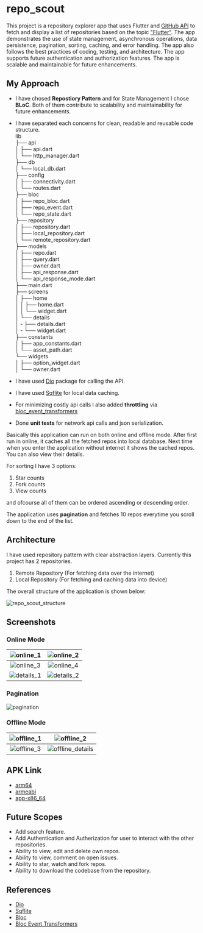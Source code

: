 # repo_scout

This project is a repository explorer app that uses Flutter and [GitHub API](https://docs.github.com/en/rest/search?apiVersion=2022-11-28#search-repositories) to fetch and display a list of repositories based on the topic ["Flutter"](https://github.com/search?q=Flutter&type=repositories). The app demonstrates the use of state management, asynchronous operations, data persistence, pagination, sorting, caching, and error handling. The app also follows the best practices of coding, testing, and architecture. The app supports future authentication and authorization features. The app is scalable and maintainable for future enhancements.

## My Approach
- I have chosed **Repostiory Pattern** and for State Management I chose **BLoC**.
Both of them contribute to scalability and maintainability for future enhancements. 
- I have separated each concerns for clean, readable and reusable code structure.   
lib  
├── api  
│   ├── api.dart  
│   └── http_manager.dart  
├── db  
│   └── local_db.dart  
├── config  
│   ├── connectivity.dart  
│   └── routes.dart  
├── bloc  
│   ├── repo_bloc.dart  
│   ├── repo_event.dart  
│   └── repo_state.dart  
├── repository  
│    ├── repository.dart  
│    ├── local_repository.dart  
│    └── remote_repository.dart  
├── models  
│    ├── repo.dart  
│    ├── query.dart  
│    ├── owner.dart  
│    ├── api_response.dart  
│    └── api_response_mode.dart  
├── main.dart  
├── screens  
│   ├── home  
│   │   ├── home.dart  
│   │   └── widget.dart  
│   └── details  
│   -   ├── details.dart  
│   -   └── widget.dart  
├── constants  
│   ├── app_constants.dart  
│   └── asset_path.dart  
└── widgets  
│   ├── option_widget.dart  
│   └── owner.dart  
  
- I have used [Dio](https://pub.dev/packages/dio) package for calling the API.
- I have used [Sqflite](https://pub.dev/packages/sqflite) for local data caching.
- For minimizing costly api calls I also added **throttling** via [bloc_event_transformers](https://pub.dev/packages/bloc_event_transformers)
- Done **unit tests** for network api calls and json serialization.

Basically this application can run on both online and offline mode. After first run in online, it caches all the fetched repos into local database. Next time when you enter the application without internet it shows the cached repos. You can also view their details.

For sorting I have 3 options:
1. Star counts
2. Fork counts
3. View counts

and ofcourse all of them can be ordered ascending or descending order.

The application uses **pagination** and fetches 10 repos everytime you scroll down to the end of the list.


## Architecture

I have used repository pattern with clear abstraction layers.
Currently this project has 2 repositories. 
1. Remote Repository (For fetching data over the internet)
2. Local Repository (For fetching and caching data into device)

The overall structure of the application is shown below:

![repo_scout_structure](./assets/docs/repo_scout_struct.png)

## Screenshots

### Online Mode


![online_1](./assets/docs/online_1.jpg) |![online_2](./assets/docs/online_2.jpg)
:-------------------------:|:-------------------------:
![online_3](./assets/docs/online_3.jpg)| ![online_4](./assets/docs/online_4.jpg)
![details_1](./assets/docs/details_1.jpg)| ![details_2](./assets/docs/details_2.jpg)

### Pagination

![pagination](./assets/docs/pagination.jpg)

### Offline Mode
![offline_1](./assets/docs/offline_1.jpg) |![offline_2](./assets/docs/offline_2.jpg)
:-------------------------:|:-------------------------:
![offline_3](./assets/docs/online_3.jpg)| ![offline_details](./assets/docs/details_offline.jpg)

## APK Link
- [arm64](https://drive.google.com/file/d/1vhbLL4LYGOpz6f_zCIpi7zjOKBQj3rLr/view?usp=sharing)
- [armeabi](https://drive.google.com/file/d/1nyfkZZffI4TnqmUzZajLcBJqgO0iCmnR/view?usp=sharing)
- [app-x86_64](https://drive.google.com/file/d/1E7Im2e2Sv55ojkqNoqMUtjw6K2qmLNw6/view?usp=sharing)

## Future Scopes

- Add search feature.
- Add Authentication and Autherization for user to interact with the other repositories.
- Ability to view, edit and delete own repos.
- Ability to view, comment on open issues.
- Ability to star, watch and fork repos.
- Ability to download the codebase from the repository.


## References
- [Dio](https://pub.dev/packages/dio)
- [Sqflite](https://pub.dev/packages/sqflite)
- [Bloc](https://pub.dev/packages/bloc)
- [Bloc Event Transformers](https://pub.dev/packages/bloc_event_transformers)
